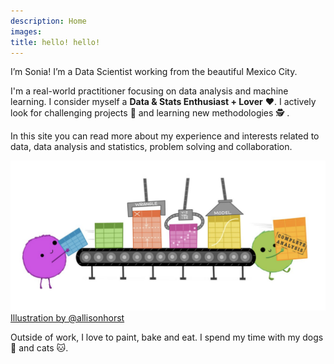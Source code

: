 ```yaml
---
description: Home
images:
title: hello! hello!
---
```


I’m Sonia! I’m a Data Scientist working from the beautiful Mexico City. 


I'm a real-world practitioner focusing on data analysis and machine learning. I 
consider myself a **Data & Stats Enthusiast + Lover** :heart:. 
I actively look for challenging projects :eyes: and 
learning new methodologies :detective: .

In this site you can read more about my experience and interests related to data, 
data analysis and statistics, problem solving and collaboration.


![Illustration by Allison Horst](./img/ds_projects.png)
[Illustration by @allisonhorst](https://twitter.com/allison_horst)


Outside of work, I love to paint, bake and eat. I spend my time with my dogs :dog: and cats :cat:.
